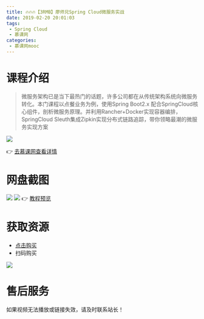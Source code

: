 ```yaml
---
title: 🔥🔥🔥【3RMB】廖师兄Spring Cloud微服务实战
date: 2019-02-20 20:01:03
tags:
 - Spring Cloud
 - 慕课网
categories:
 - 慕课网mooc
---
```

# 课程介绍
> 微服务架构已是当下最热门的话题，许多公司都在从传统架构系统向微服务转化。本门课程以点餐业务为例，使用Spring Boot2.x 配合SpringCloud核心组件，剖析微服务原理。并利用Rancher+Docker实现容器编排，SpringCloud Sleuth集成Zipkin实现分布式链路追踪，带你领略最潮的微服务实现方案

![](https://i.loli.net/2019/02/20/5c6d450c4a7c7.png)

<!--more-->

👉 [去慕课网查看详情](https://coding.imooc.com/class/187.html)

# 网盘截图
![](https://i.loli.net/2019/02/20/5c6d450c1ba36.png)
![](https://i.loli.net/2019/02/20/5c6d450c14a0d.png)
👉 [教程预览](https://pan.baidu.com/s/1uhoMX_JlFRqKK5Sy1jsl2Q)

# 获取资源
- [点击购买](http://t.cn/EV1EWfr)
- 扫码购买

![](https://i.loli.net/2019/02/20/5c6d450be96d9.png)

# 售后服务

如果视频无法播放或链接失效，请及时联系站长！